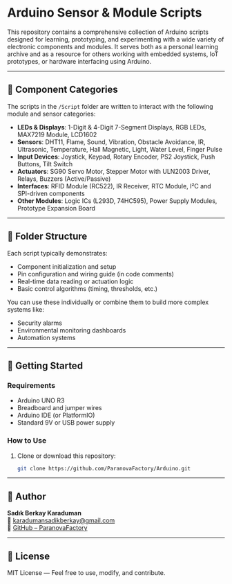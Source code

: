 # Arduino Sensor & Module Scripts

This repository contains a comprehensive collection of Arduino scripts designed for learning, prototyping, and experimenting with a wide variety of electronic components and modules. It serves both as a personal learning archive and as a resource for others working with embedded systems, IoT prototypes, or hardware interfacing using Arduino.

---

## 🔧 Component Categories

The scripts in the `/Script` folder are written to interact with the following module and sensor categories:

- **LEDs & Displays**: 1-Digit & 4-Digit 7-Segment Displays, RGB LEDs, MAX7219 Module, LCD1602
- **Sensors**: DHT11, Flame, Sound, Vibration, Obstacle Avoidance, IR, Ultrasonic, Temperature, Hall Magnetic, Light, Water Level, Finger Pulse
- **Input Devices**: Joystick, Keypad, Rotary Encoder, PS2 Joystick, Push Buttons, Tilt Switch
- **Actuators**: SG90 Servo Motor, Stepper Motor with ULN2003 Driver, Relays, Buzzers (Active/Passive)
- **Interfaces**: RFID Module (RC522), IR Receiver, RTC Module, I²C and SPI-driven components
- **Other Modules**: Logic ICs (L293D, 74HC595), Power Supply Modules, Prototype Expansion Board

---

## 📂 Folder Structure

Each script typically demonstrates:
- Component initialization and setup
- Pin configuration and wiring guide (in code comments)
- Real-time data reading or actuation logic
- Basic control algorithms (timing, thresholds, etc.)

You can use these individually or combine them to build more complex systems like:
- Security alarms
- Environmental monitoring dashboards
- Automation systems

---

## 🚀 Getting Started

### Requirements
- Arduino UNO R3
- Breadboard and jumper wires
- Arduino IDE (or PlatformIO)
- Standard 9V or USB power supply

### How to Use
1. Clone or download this repository:
   ```bash
   git clone https://github.com/ParanovaFactory/Arduino.git

---

## 👤 Author

**Sadık Berkay Karaduman**  
📧 [karadumansadikberkay@gmail.com](mailto:karadumansadikberkay@gmail.com)  
🔗 [GitHub – ParanovaFactory](https://github.com/ParanovaFactory)

---

## 📄 License

MIT License — Feel free to use, modify, and contribute.
